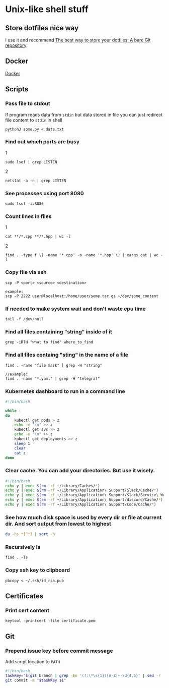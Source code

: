 # Unix-like shell stuff

## Store dotfiles nice way
I use it and recommend
[The best way to store your dotfiles: A bare Git repository](https://www.atlassian.com/git/tutorials/dotfiles)

## Docker
[Docker](docker.md)

## Scripts
### Pass file to stdout
If program reads data from `stdin` but data stored in file you can just redirect file content to `stdin` in shell
```
python3 some.py < data.txt
```

### Find out which ports are busy  
1
```
sudo lsof | grep LISTEN
```
2
```
netstat -a -n | grep LISTEN
```

### See processes using port 8080  
```
sudo lsof -i:8080
```

### Count lines in files  
1
```
cat **/*.cpp **/*.hpp | wc -l
```
2  
```
find . -type f \( -name '*.cpp' -o -name '*.hpp' \) | xargs cat | wc -l
```

### Copy file via ssh
```
scp -P <port> <source> <destination>

example:  
scp -P 2222 user@localhost:/home/user/some.tar.gz ~/dev/some_content
```

### If needed to make system wait and don't waste cpu time
```
tail -f /dev/null
```

### Find all files containing "string" inside of it
```
grep -iRlH "what to find" where_to_find
```

### Find all files containg "sting" in the name of a file
```
find . -name "file mask" | grep -H "string"

//example:
find . -name "*.yaml" | grep -H "telegraf"
```

### Kubernetes dashboard to run in a command line
```bash
#!/bin/bash

while :
do
	kubectl get pods > z
	echo -e "\n" >> z
	kubectl get svc >> z
	echo -e "\n" >> z
	kubectl get deployments >> z
	sleep 1
	clear
	cat z
done
```

### Clear cache. You can add your directories. But use it wisely.
```bash
#!/bin/bash
echo y | exec $(rm -rf ~/Library/Caches/*)
echo y | exec $(rm -rf ~/Library/Application\ Support/Slack/Cache/*)
echo y | exec $(rm -rf ~/Library/Application\ Support/Slack/Service\ Worker/CacheStorage/*)
echo y | exec $(rm -rf ~/Library/Application\ Support/discord/Cache/*)
echo y | exec $(rm -rf ~/Library/Application\ Support/Code/Cache/*)
```

### See how much disk space is used by every dir or file at current dir. And sort output from lowest to highest
```bash
du -hs *[^*] | sort -h
```

### Recursively ls
```
find . -ls
```

### Copy ssh key to clipboard
```
pbcopy < ~/.ssh/id_rsa.pub
```

## Certificates
### Print cert content
```
keytool -printcert -file certificate.pem
```

## Git
### Prepend issue key before commit message
Add script location to `PATH`
```bash
#!/bin/bash
taskKey="$(git branch | grep -Eo '(?:\*\s{1})[A-Z]+-\d{4,5}' | sed -r 's/^\* //')"
git commit -m "$taskKey $1"
```
